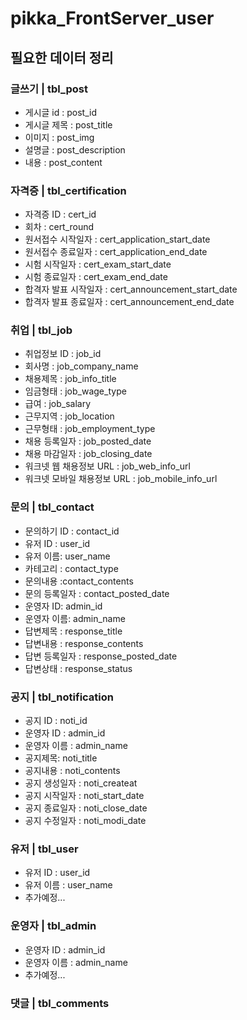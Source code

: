 # pikka_FrontServer_user

## 필요한 데이터 정리

### 글쓰기 | tbl_post 

- 게시글 id : post_id
- 게시글 제목 : post_title
- 이미지 : post_img
- 설명글 : post_description
- 내용 : post_content

### 자격증 | tbl_certification

- 자격증 ID : cert_id
- 회차 : cert_round
- 원서접수 시작일자 : cert_application_start_date
- 원서접수 종료일자 : cert_application_end_date
- 시험 시작일자 : cert_exam_start_date
- 시험 종료일자 : cert_exam_end_date
- 합격자 발표 시작일자 : cert_announcement_start_date
- 합격자 발표 종료일자 : cert_announcement_end_date


### 취업 | tbl_job

- 취업정보 ID : job_id
- 회사명 : job_company_name
- 채용제목 : job_info_title
- 임금형태 : job_wage_type
- 급여 : job_salary
- 근무지역 : job_location
- 근무형태 : job_employment_type
- 채용 등록일자 : job_posted_date
- 채용 마감일자 : job_closing_date
- 워크넷 웹 채용정보 URL : job_web_info_url
- 워크넷 모바일 채용정보 URL : job_mobile_info_url


### 문의 | tbl_contact

- 문의하기 ID : contact_id
- 유저 ID : user_id
- 유저 이름: user_name
- 카테고리 : contact_type
- 문의내용 :contact_contents
- 문의 등록일자 : contact_posted_date
- 운영자 ID: admin_id
- 운영자 이름: admin_name
- 답변제목 : response_title
- 답변내용 : response_contents
- 답변 등록일자 : response_posted_date
- 답변상태 : response_status


### 공지 | tbl_notification

- 공지 ID : noti_id
- 운영자 ID : admin_id
- 운영자 이름 : admin_name
- 공지제목: noti_title
- 공지내용 : noti_contents
- 공지 생성일자 : noti_createat
- 공지 시작일자 : noti_start_date
- 공지 종료일자 : noti_close_date
- 공지 수정일자 : noti_modi_date


### 유저 | tbl_user
- 유저 ID : user_id
- 유저 이름 : user_name
- 추가예정...

### 운영자 | tbl_admin
- 운영자 ID : admin_id
- 운영자 이름 : admin_name
- 추가예정...


### 댓글 | tbl_comments









